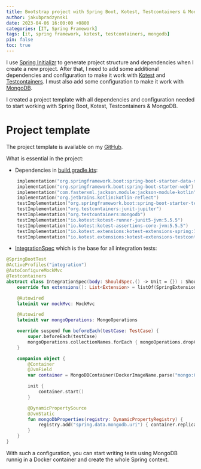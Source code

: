```yaml
---
title: Bootstrap project with Spring Boot, Kotest, Testcontainers & MongoDB
author: jakubpradzynski
date: 2023-04-06 16:00:00 +0800
categories: [IT, Spring Framework]
tags: [it, spring framework, kotest, testcontainers, mongodb]
pin: false
toc: true
---
```


I use [Spring Initializr](https://start.spring.io/) to generate project structure and dependencies when I create a new project.
After that, I need to add some additional dependencies and configuration to make it work with [Kotest](https://kotest.io/) and [Testcontainers](https://www.testcontainers.org/).
I must also add some configuration to make it work with [MongoDB](https://www.mongodb.com/).

I created a project template with all dependencies and configuration needed to start working with Spring Boot, Kotest, Testcontainers & MongoDB.

# Project template

The project template is available on my [GitHub](https://github.com/jakubpradzynski/example-spring-kotest-testcontainers-mongodb-project/tree/main).

What is essential in the project:

- Dependencies in [build.gradle.kts](https://github.com/jakubpradzynski/example-spring-kotest-testcontainers-mongodb-project/blob/main/build.gradle.kts):

```kotlin
    implementation("org.springframework.boot:spring-boot-starter-data-mongodb")
    implementation("org.springframework.boot:spring-boot-starter-web")
    implementation("com.fasterxml.jackson.module:jackson-module-kotlin")
    implementation("org.jetbrains.kotlin:kotlin-reflect")
    testImplementation("org.springframework.boot:spring-boot-starter-test")
    testImplementation("org.testcontainers:junit-jupiter")
    testImplementation("org.testcontainers:mongodb")
    testImplementation("io.kotest:kotest-runner-junit5-jvm:5.5.5")
    testImplementation("io.kotest:kotest-assertions-core-jvm:5.5.5")
    testImplementation("io.kotest.extensions:kotest-extensions-spring:1.1.2")
    testImplementation("io.kotest.extensions:kotest-extensions-testcontainers:1.3.4")
```

- [IntegrationSpec](https://github.com/jakubpradzynski/example-spring-kotest-testcontainers-mongodb-project/blob/main/src/test/kotlin/pl/jakubpradzynski/examplespringkotesttestcontainersmongodbproject/IntegrationSpec.kt) which is the base for all integration tests:

```kotlin
@SpringBootTest
@ActiveProfiles("integration")
@AutoConfigureMockMvc
@Testcontainers
abstract class IntegrationSpec(body: ShouldSpec.() -> Unit = {}) : ShouldSpec(body) {
    override fun extensions(): List<Extension> = listOf(SpringExtension)

    @Autowired
    lateinit var mockMvc: MockMvc

    @Autowired
    lateinit var mongoOperations: MongoOperations

    override suspend fun beforeEach(testCase: TestCase) {
        super.beforeEach(testCase)
        mongoOperations.collectionNames.forEach { mongoOperations.dropCollection(it) }
    }

    companion object {
        @Container
        @JvmField
        var container = MongoDBContainer(DockerImageName.parse("mongo:6"))

        init {
            container.start()
        }

        @DynamicPropertySource
        @JvmStatic
        fun mongoDbProperties(registry: DynamicPropertyRegistry) {
            registry.add("spring.data.mongodb.uri") { container.replicaSetUrl }
        }
    }
}
```

With such a configuration, you can start writing tests using MongoDB runnig in a Docker container and create the whole Spring context.
